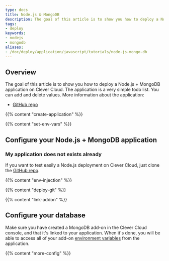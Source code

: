```yaml
---
type: docs
title: Node.js & MongoDB
description: The goal of this article is to show you how to deploy a Node.js with MongoDB application on Clever Cloud.
tags:
- deploy
keywords:
- nodejs
- mongodb
aliases:
- /doc/deploy/application/javascript/tutorials/node-js-mongo-db
---
```


## Overview

The goal of this article is to show you how to deploy a Node.js + MongoDB application on Clever Cloud.
The application is a very simple todo list. You can add and delete values. More information about the application:

* [GitHub repo](https://GitHub.com/CleverCloud/demo-nodejs-mongodb-rest)

{{% content "create-application" %}}

 {{% content "set-env-vars" %}}

## Configure your Node.js + MongoDB application

### My application does not exists already

If you want to test easily a Node.js deployment on Clever Cloud, just clone the [GitHub repo](https://GitHub.com/CleverCloud/demo-nodejs-mongodb-rest).

 {{% content "env-injection" %}}

 {{% content "deploy-git" %}}

 {{% content "link-addon" %}}

## Configure your database

Make sure you have created a MongoDB add-on in the Clever Cloud console, and that it's linked to your application. When it's done, you will be able to access all of your add-on [environment variables](#setting-up-environment-variables-on-clever-cloud) from the application.

{{% content "more-config" %}}
